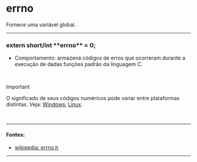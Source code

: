 # errno
Fornece uma variável global.

<hr>

<h3>extern short/int **errno** = 0;</h3>

* Comportamento: armazena códigos de erros que ocorreram durante a execução de dadas funções padrão da linguagem C.

<br>

> [!IMPORTANT]
> O significado de seus códigos numéricos pode variar entre plataformas distintas. Veja: [Windows](https://learn.microsoft.com/en-us/cpp/c-runtime-library/errno-constants?view=msvc-170); [Linux](https://www.gnu.org/software/libc/manual/html_node/Error-Codes.html).

<br>

<hr>

#### Fontes:
* [wikipedia: errno.h](https://en.wikipedia.org/wiki/errno.h)

<hr>
